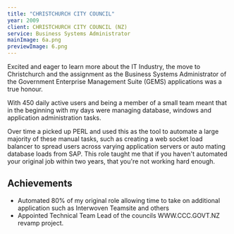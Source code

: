 ```yaml
---
title: "CHRISTCHURCH CITY COUNCIL"
year: 2009
client: CHRISTCHURCH CITY COUNCIL (NZ)
service: Business Systems Administrator
mainImage: 6a.png
previewImage: 6.png
---
```


Excited and eager to learn more about the IT Industry, the move to Christchurch and the assignment as the Business Systems Administrator of the Government Enterprise Management Suite (GEMS) applications was a true honour.

With 450 daily active users and being a member of a small team meant that in the beginning with my days were managing database, windows and application administration tasks.

Over time a picked up PERL and used this as the tool to automate a large majority of these manual tasks, such as creating a web socket load balancer to spread users across varying application servers or auto mating database loads from SAP. This role taught me that if you haven't automated your original job within two years, that you're not working hard enough.

## Achievements
- Automated 80% of my original role allowing time to take on additional application such as Interwoven Teamsite and others
- Appointed Technical Team Lead of the councils WWW.CCC.GOVT.NZ revamp project.
